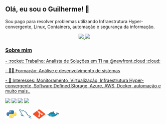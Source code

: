 ## Olá, eu sou o Guilherme! 👋

Sou pago para resolver problemas utilizando Infraestrutura Hyper-convergente, Linux, Containers, automação e segurança da informação.

<div align="center">
  <a href="https://github.com/gsoncini">
  <img height="180em" src="https://github-readme-stats.vercel.app/api?username=gsoncini&show_icons=true&theme=dracula&include_all_commits=true&count_private=true"/>
  <img height="180em" src="https://github-readme-stats.vercel.app/api/top-langs/?username=gsoncini&layout=compact&langs_count=7&theme=dracula"/>
</div>

  ### Sobre mim
<p>      - :rocket: Trabalho: Analista de Soluções em TI na @newfront.cloud  :cloud: </p>
<p>      - 👨‍🎓 Formação: Análise e desenvolvimento de sistemas </p>
<p>      - 🎯 Interesses: Monitoramento, Virtualização, Infraestrutura Hyper-convergente, Software Defined Storage, Azure, AWS, Docker, automação e muito mais..</p>
  
<div> 
  <a href="https://www.youtube.com/" target="_blank"><img src="https://img.shields.io/badge/YouTube-FF0000?style=for-the-badge&logo=youtube&logoColor=white" target="_blank"></a>
  <a href="https://instagram.com/guisoncini" target="_blank"><img src="https://img.shields.io/badge/-Instagram-%23E4405F?style=for-the-badge&logo=instagram&logoColor=white" target="_blank"></a>
  <a href = "mailto:soncini.gui@gmail.com"><img src="https://img.shields.io/badge/-Gmail-%23333?style=for-the-badge&logo=gmail&logoColor=white" target="_blank"></a>
  <a href="https://www.linkedin.com/in/guilhermesoncini/" target="_blank"><img src="https://img.shields.io/badge/-LinkedIn-%230077B5?style=for-the-badge&logo=linkedin&logoColor=white" target="_blank"></a> 
 
</div>

 <div style="display: inline_block"><br>
  
 <img align="center" alt="GS-Python" height="30" width="40" src="https://raw.githubusercontent.com/devicons/devicon/master/icons/python/python-original.svg">
 <img align="center" alt="GS-Mysql" height="30" width="40" src="https://raw.githubusercontent.com/devicons/devicon/master/icons/mysql/mysql-original.svg">
 <img align="center" alt="GS-Git" height="30" width="40" src="https://raw.githubusercontent.com/devicons/devicon/master/icons/git/git-original.svg">
 <img align="center" alt="GS-Docker" height="30" width="40" src="https://raw.githubusercontent.com/devicons/devicon/master/icons/docker/docker-original.svg">
 
  
 </div>
  

 ##

